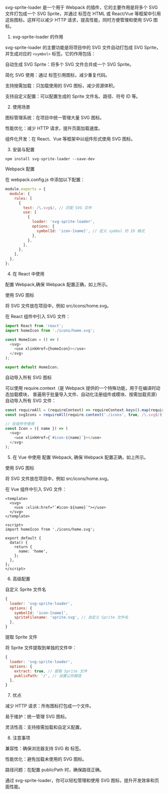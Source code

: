 svg-sprite-loader 是一个用于 Webpack 的插件，它的主要作用是将多个 SVG 文件打包成一个 SVG Sprite，并通过 <use> 标签在 HTML 或 React/Vue 等框架中引用这些图标。这样可以减少 HTTP 请求，提高性能，同时方便管理和使用 SVG 图标。

1. svg-sprite-loader 的作用

svg-sprite-loader 的主要功能是将项目中的 SVG 文件自动打包成 SVG Sprite，并生成对应的 `<symbol>` 标签。它的作用包括：

自动生成 SVG Sprite：将多个 SVG 文件合并成一个 SVG Sprite。

简化 SVG 使用：通过 <use> 标签引用图标，减少重复代码。

支持按需加载：只加载使用的 SVG 图标，减少资源体积。

支持自定义配置：可以配置生成的 Sprite 文件名、路径、符号 ID 等。

2. 使用场景
   
图标管理系统：在项目中统一管理大量 SVG 图标。

性能优化：减少 HTTP 请求，提升页面加载速度。

组件化开发：在 React、Vue 等框架中以组件形式使用 SVG 图标。

3. 安装与配置

`npm install svg-sprite-loader --save-dev`

Webpack 配置

在 webpack.config.js 中添加以下配置：

```javascript
module.exports = {
  module: {
    rules: [
      {
        test: /\.svg$/, // 匹配 SVG 文件
        use: [
          {
            loader: 'svg-sprite-loader',
            options: {
              symbolId: 'icon-[name]', // 定义 symbol 的 ID 格式
            },
          },
        ],
      },
    ],
  },
};
```

4. 在 React 中使用
   
配置 Webpack,确保 Webpack 配置正确，如上所示。

使用 SVG 图标

将 SVG 文件放在项目中，例如 src/icons/home.svg。

在 React 组件中引入 SVG 文件：

```javascript
import React from 'react';
import homeIcon from './icons/home.svg';

const HomeIcon = () => (
  <svg>
    <use xlinkHref={homeIcon}></use>
  </svg>
);

export default HomeIcon;
```
自动导入所有 SVG 图标

可以使用 require.context（是 Webpack 提供的一个特殊功能，用于在编译时动态加载模块， 普遍用于批量导入文件、自动化注册组件或模块、按需加载资源） 自动导入所有 SVG 文件：

```javascript
const requireAll = (requireContext) => requireContext.keys().map(requireContext);
const svgIcons = requireAll(require.context('./icons', true, /\.svg$/));

// 在组件中使用
const Icon = ({ name }) => (
  <svg>
    <use xlinkHref={`#icon-${name}`}></use>
  </svg>
);
```

5. 在 Vue 中使用
配置 Webpack, 确保 Webpack 配置正确，如上所示。

使用 SVG 图标

将 SVG 文件放在项目中，例如 src/icons/home.svg。

在 Vue 组件中引入 SVG 文件：

```vue
<template>
  <svg>
    <use :xlink:href="`#icon-${name}`"></use>
  </svg>
</template>

<script>
import homeIcon from './icons/home.svg';

export default {
  data() {
    return {
      name: 'home',
    };
  },
};
</script>
```

6. 高级配置

自定义 Sprite 文件名

```js
{
  loader: 'svg-sprite-loader',
  options: {
    symbolId: 'icon-[name]',
    spriteFilename: 'sprite.svg', // 自定义 Sprite 文件名
  },
}
```

提取 Sprite 文件

将 Sprite 文件提取到单独的文件中：

```js
{
  loader: 'svg-sprite-loader',
  options: {
    extract: true, // 提取 Sprite 文件
    publicPath: '/', // 设置公共路径
  },
}
```

7. 优点

减少 HTTP 请求：所有图标打包成一个文件。

易于维护：统一管理 SVG 图标。

灵活性高：支持按需加载和自定义配置。

8. 注意事项

兼容性：确保浏览器支持 SVG 和 <use> 标签。

性能优化：避免加载未使用的 SVG 图标。

路径问题：在配置 publicPath 时，确保路径正确。

通过 svg-sprite-loader，你可以轻松管理和使用 SVG 图标，提升开发效率和页面性能。